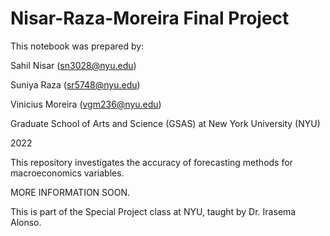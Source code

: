 # Nisar-Raza-Moreira Final Project
This notebook was prepared by:

Sahil Nisar (sn3028@nyu.edu)

Suniya Raza (sr5748@nyu.edu)

Vinicius Moreira (vgm236@nyu.edu)

Graduate School of Arts and Science (GSAS) at New York University (NYU)

2022

This repository investigates the accuracy of forecasting methods for macroeconomics variables.

MORE INFORMATION SOON.

This is part of the Special Project class at NYU, taught by Dr. Irasema Alonso.
